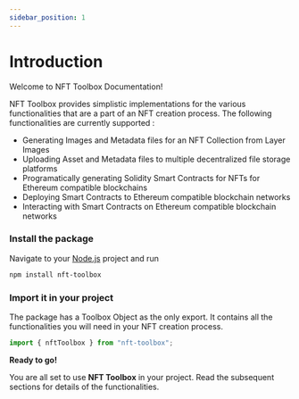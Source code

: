 ```yaml
---
sidebar_position: 1
---
```


# Introduction

Welcome to NFT Toolbox Documentation!

NFT Toolbox provides simplistic implementations for the various functionalities that are a part of an
NFT creation process.
The following functionalities are currently supported :

-   Generating Images and Metadata files for an NFT Collection from Layer Images
-   Uploading Asset and Metadata files to multiple decentralized file storage platforms
-   Programatically generating Solidity Smart Contracts for NFTs for Ethereum compatible blockchains
-   Deploying Smart Contracts to Ethereum compatible blockchain networks
-   Interacting with Smart Contracts on Ethereum compatible blockchain networks

### Install the package

Navigate to your [Node.js](https://nodejs.org/en/download/) project and run

```bash
npm install nft-toolbox
```

### Import it in your project

The package has a Toolbox Object as the only export. It contains all the functionalities you will
need in your NFT creation process.

```javascript
import { nftToolbox } from "nft-toolbox";
```

**Ready to go!**

You are all set to use **NFT Toolbox** in your project.
Read the subsequent sections for details of the functionalities.
